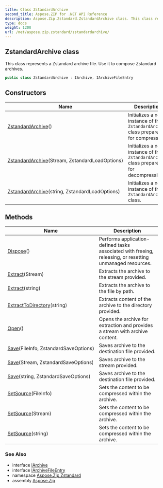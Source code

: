 ```yaml
---
title: Class ZstandardArchive
second_title: Aspose.ZIP for .NET API Reference
description: Aspose.Zip.Zstandard.ZstandardArchive class. This class represents a Zstandard archive file. Use it to compose Zstandard archives
type: docs
weight: 1200
url: /net/aspose.zip.zstandard/zstandardarchive/
---
```

## ZstandardArchive class

This class represents a Zstandard archive file. Use it to compose Zstandard archives.

```csharp
public class ZstandardArchive : IArchive, IArchiveFileEntry
```

## Constructors

| Name | Description |
| --- | --- |
| [ZstandardArchive](zstandardarchive/#constructor)() | Initializes a new instance of the `ZstandardArchive` class prepared for compressing. |
| [ZstandardArchive](zstandardarchive/#constructor_1)(Stream, ZstandardLoadOptions) | Initializes a new instance of the `ZstandardArchive` class prepared for decompressing. |
| [ZstandardArchive](zstandardarchive/#constructor_2)(string, ZstandardLoadOptions) | Initializes a new instance of the `ZstandardArchive` class. |

## Methods

| Name | Description |
| --- | --- |
| [Dispose](../../aspose.zip.zstandard/zstandardarchive/dispose/)() | Performs application-defined tasks associated with freeing, releasing, or resetting unmanaged resources. |
| [Extract](../../aspose.zip.zstandard/zstandardarchive/extract/#extract_1)(Stream) | Extracts the archive to the stream provided. |
| [Extract](../../aspose.zip.zstandard/zstandardarchive/extract/#extract)(string) | Extracts the archive to the file by path. |
| [ExtractToDirectory](../../aspose.zip.zstandard/zstandardarchive/extracttodirectory/)(string) | Extracts content of the archive to the directory provided. |
| [Open](../../aspose.zip.zstandard/zstandardarchive/open/)() | Opens the archive for extraction and provides a stream with archive content. |
| [Save](../../aspose.zip.zstandard/zstandardarchive/save/#save)(FileInfo, ZstandardSaveOptions) | Saves archive to the destination file provided. |
| [Save](../../aspose.zip.zstandard/zstandardarchive/save/#save_1)(Stream, ZstandardSaveOptions) | Saves archive to the stream provided. |
| [Save](../../aspose.zip.zstandard/zstandardarchive/save/#save_2)(string, ZstandardSaveOptions) | Saves archive to the destination file provided. |
| [SetSource](../../aspose.zip.zstandard/zstandardarchive/setsource/#setsource)(FileInfo) | Sets the content to be compressed within the archive. |
| [SetSource](../../aspose.zip.zstandard/zstandardarchive/setsource/#setsource_1)(Stream) | Sets the content to be compressed within the archive. |
| [SetSource](../../aspose.zip.zstandard/zstandardarchive/setsource/#setsource_2)(string) | Sets the content to be compressed within the archive. |

### See Also

* interface [IArchive](../../aspose.zip/iarchive/)
* interface [IArchiveFileEntry](../../aspose.zip/iarchivefileentry/)
* namespace [Aspose.Zip.Zstandard](../../aspose.zip.zstandard/)
* assembly [Aspose.Zip](../../)


